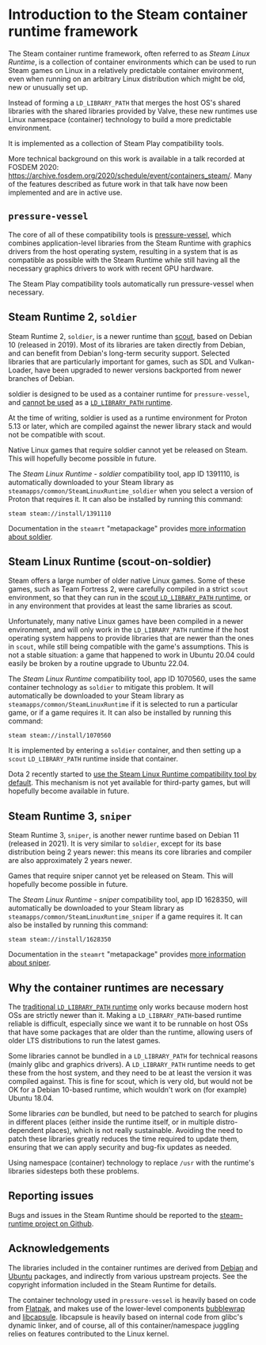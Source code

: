 # Introduction to the Steam container runtime framework

<!-- This document:
Copyright 2022 Collabora Ltd.
SPDX-License-Identifier: MIT
-->

The Steam container runtime framework, often referred to as
*Steam Linux Runtime*, is a collection of container environments
which can be used to run Steam games on Linux in a relatively predictable
container environment, even when running on an arbitrary Linux
distribution which might be old, new or unusually set up.

Instead of forming a `LD_LIBRARY_PATH` that merges the host OS's shared
libraries with the shared libraries provided by Valve, these new runtimes
use Linux namespace (container) technology to build a more predictable
environment.

It is implemented as a collection of Steam Play compatibility tools.

More technical background on this work is available in a talk recorded at
FOSDEM 2020:
<https://archive.fosdem.org/2020/schedule/event/containers_steam/>.
Many of the features described as future work in that talk have now been
implemented and are in active use.

## `pressure-vessel`

The core of all of these compatibility tools is
[pressure-vessel](pressure-vessel.md),
which combines application-level libraries from the Steam Runtime
with graphics drivers from the host operating system, resulting in a
system that is as compatible as possible with the Steam Runtime
while still having all the necessary graphics drivers to work with recent
GPU hardware.

The Steam Play compatibility tools automatically run pressure-vessel
when necessary.

## Steam Runtime 2, `soldier`

Steam Runtime 2, `soldier`, is a newer runtime than
[scout](ld-library-path-runtime.md), based on Debian 10 (released in 2019).
Most of its libraries are taken directly from Debian, and can benefit
from Debian's long-term security support.
Selected libraries that are particularly important for games, such as
SDL and Vulkan-Loader, have been upgraded to newer versions backported
from newer branches of Debian.

soldier is designed to be used as a container runtime for `pressure-vessel`,
and [cannot be used](#why) as a
[`LD_LIBRARY_PATH` runtime](ld-library-path-runtime.md).

At the time of writing, soldier is used as a runtime environment for
Proton 5.13 or later, which are compiled against the newer library stack
and would not be compatible with scout.

Native Linux games that require soldier cannot yet be released on Steam.
This will hopefully become possible in future.

The *Steam Linux Runtime - soldier* compatibility tool, app ID 1391110,
is automatically downloaded to your Steam library as
`steamapps/common/SteamLinuxRuntime_soldier` when you select a version
of Proton that requires it.
It can also be installed by running this command:

    steam steam://install/1391110

Documentation in the `steamrt` "metapackage" provides
[more information about soldier](https://gitlab.steamos.cloud/steamrt/steamrt/-/blob/steamrt/soldier/README.md).

## Steam Linux Runtime (scout-on-soldier)

Steam offers a large number of older native Linux games.
Some of these games, such as Team Fortress 2, were carefully compiled in
a strict `scout` environment, so that they can run in the
[scout `LD_LIBRARY_PATH` runtime](ld-library-path-runtime.md),
or in any environment that provides at least the same libraries as scout.

Unfortunately, many native Linux games have been compiled in a newer
environment, and will only work in the `LD_LIBRARY_PATH` runtime
if the host operating system happens to provide libraries that are newer
than the ones in `scout`, while still being compatible with the game's
assumptions.
This is not a stable situation: a game that happened to work in Ubuntu
20.04 could easily be broken by a routine upgrade to Ubuntu 22.04.

The *Steam Linux Runtime* compatibility tool, app ID 1070560, uses the
same container technology as `soldier` to mitigate this problem.
It will automatically be downloaded to your Steam library as
`steamapps/common/SteamLinuxRuntime` if it is selected to run a particular
game, or if a game requires it.
It can also be installed by running this command:

    steam steam://install/1070560

It is implemented by entering a `soldier` container, and then setting up
a `scout` `LD_LIBRARY_PATH` runtime inside that container.

Dota 2 recently started to
[use the Steam Linux Runtime compatibility tool by default](https://store.steampowered.com/news/app/570/view/4978168332488878344).
This mechanism is not yet available for third-party games, but will
hopefully become available in future.

## Steam Runtime 3, `sniper`

Steam Runtime 3, `sniper`, is another newer runtime based on Debian 11
(released in 2021).
It is very similar to `soldier`, except for its base distribution being
2 years newer: this means its core libraries and compiler are also
approximately 2 years newer.

Games that require sniper cannot yet be released on Steam.
This will hopefully become possible in future.

The *Steam Linux Runtime - sniper* compatibility tool, app ID 1628350,
will automatically be downloaded to your Steam library as
`steamapps/common/SteamLinuxRuntime_sniper` if a game requires it.
It can also be installed by running this command:

    steam steam://install/1628350

Documentation in the `steamrt` "metapackage" provides
[more information about sniper](https://gitlab.steamos.cloud/steamrt/steamrt/-/blob/steamrt/sniper/README.md).

## <span id="why">Why the container runtimes are necessary</span>

The [traditional `LD_LIBRARY_PATH` runtime](ld-library-path-runtime.md)
only works because modern host OSs are strictly newer than it.
Making a `LD_LIBRARY_PATH`-based runtime reliable is difficult, especially
since we want it to be runnable on host OSs that have some packages that
are older than the runtime, allowing users of older LTS distributions to
run the latest games.

Some libraries cannot be bundled in a `LD_LIBRARY_PATH` for technical
reasons (mainly glibc and graphics drivers). A `LD_LIBRARY_PATH` runtime
needs to get these from the host system, and they need to be at least the
version it was compiled against. This is fine for scout, which is very
old, but would not be OK for a Debian 10-based runtime, which wouldn't work
on (for example) Ubuntu 18.04.

Some libraries *can* be bundled, but need to be patched to search for
plugins in different places (either inside the runtime itself, or in
multiple distro-dependent places), which is not really sustainable.
Avoiding the need to patch these libraries greatly reduces the time
required to update them, ensuring that we can apply security and
bug-fix updates as needed.

Using namespace (container) technology to replace `/usr` with the
runtime's libraries sidesteps both these problems.

## Reporting issues

Bugs and issues in the Steam Runtime should be reported to the
[steam-runtime project on Github](https://github.com/ValveSoftware/steam-runtime).

## Acknowledgements

The libraries included in the container runtimes are derived
from [Debian](https://www.debian.org/) and [Ubuntu](https://ubuntu.com/)
packages, and indirectly from various upstream projects.
See the copyright information included in the Steam Runtime for details.

The container technology used in `pressure-vessel` is heavily based on
code from [Flatpak](https://flatpak.org/), and makes use of the
lower-level components [bubblewrap](https://github.com/containers/bubblewrap)
and [libcapsule](https://gitlab.collabora.com/vivek/libcapsule/).
libcapsule is heavily based on internal code from glibc's dynamic linker,
and of course, all of this container/namespace juggling relies on features
contributed to the Linux kernel.
